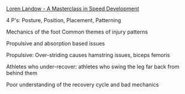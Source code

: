 [Loren Landow - A Masterclass in Speed Development](https://www.youtube.com/watch?v=u-6YEP9bygg)

4 P's:
Posture, Position, Placement, Patterning

Mechanics of the foot
Common themes of injury patterns

Propulsive and absorption based issues

Propulsive: Over-striding causes hamstring issues, biceps femoris

Athletes who under-recover: athletes who swing the leg far back from behind them

Poor understanding of the recovery cycle and bad mechanics
